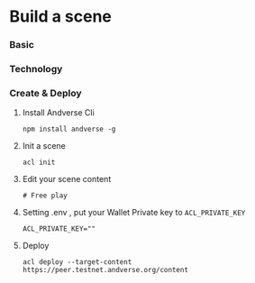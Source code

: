 # Build a scene

### Basic 

### Technology

### Create & Deploy

1. Install Andverse Cli
    ```
    npm install andverse -g
    ```

2. Init a scene
    ```
    acl init
    ```

3. Edit your scene content
    ```
    # Free play
    ```

4. Setting .env , put your Wallet Private key to `ACL_PRIVATE_KEY`

    ```
    ACL_PRIVATE_KEY=""
    ```

5. Deploy 
    ```
    acl deploy --target-content https://peer.testnet.andverse.org/content
    ```